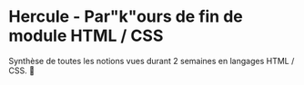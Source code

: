 # Hercule - Par"k"ours de fin de module HTML / CSS

Synthèse de toutes les notions vues durant 2 semaines en langages HTML / CSS. 🚀
